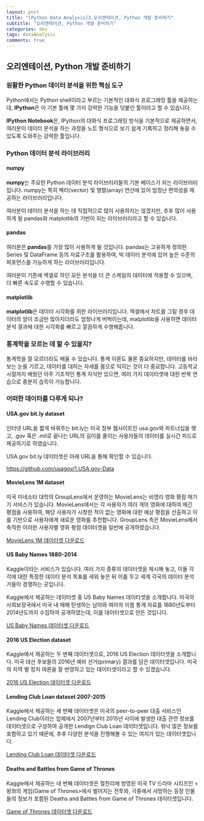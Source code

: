 ```yaml
---
layout: post
title: "[Python Data Analysis]3.오리엔테이션, Python 개발 준비하기"
subtitle: "오리엔테이션, Python 개발 준비하기"
categories: dev
tags: dataAnalysis
comments: true
---
```


## 오리엔테이션, Python 개발 준비하기

### 원활한 Python 데이터 분석을 위한 핵심 도구

Python에서는 Python shell이라고 부르는 기본적인 대화식 프로그래밍 툴을 제공하는데, **IPython**은 이 기본 툴에 몇 가지 강력한 기능을 덧붙인 툴이라고 할 수 있습니다.


**IPython Notebook**은, IPython의 대화식 프로그래밍 방식을 기본적으로 제공하면서, 여러분이 데이터 분석을 하는 과정을 노트 형식으로 보기 쉽게 기록하고 정리해 놓을 수 있도록 도와주는 강력한 툴입니다.


### Python 데이터 분석 라이브러리

#### numpy

**numpy**는 주요한 Python 데이터 분석 라이브러리들의 기본 베이스가 되는 라이브러리입니다. numpy는 특히 벡터(vector) 및 행렬(array) 연산에 있어 엄청난 편의성을 제공하는 라이브러리입니다.


여러분이 데이터 분석을 하는 데 직접적으로 많이 사용하지는 않겠지만, 추후 많이 사용하게 될 pandas와 matplotlib의 기반이 되는 라이브러리라고 할 수 있습니다.


#### pandas

여러분은 **pandas**를 가장 많이 사용하게 될 것입니다. pandas는 고유하게 정의한 Series 및 DataFrame 등의 자료구조를 활용하여, 빅 데이터 분석에 있어 높은 수준의 퍼포먼스를 가능하게 하는 라이브러리입니다.


여러분이 기존에 엑셀로 하던 모든 분석을 더 큰 스케일의 데이터에 적용할 수 있으며, 더 빠른 속도로 수행할 수 있습니다.


#### matplotlib

**matplotlib**은 데이터 시각화를 위한 라이브러리입니다. 엑셀에서 차트를 그릴 경우 데이터의 양이 조금만 많아지더라도 엄청나게 버벅이는데, matplotlib을 사용하면 데이터 분석 결과에 대한 시각화를 빠르고 깔끔하게 수행해줍니다.


### 통계학을 모르는 데 할 수 있을지?

통계학을 잘 모르더라도 배울 수 있습니다. 통계 이론도 물론 중요하지만, 데이터를 바라보는 눈을 기르고, 데이터를 대하는 자세를 몸으로 익히는 것이 더 중요합니다. 고등학교 시절까지 배웠던 아주 기초적인 통계 지식만 있으면, 여러 가지 데이터셋에 대한 반복 연습으로 충분히 습득이 가능합니다.


### 어떠한 데이터를 다루게 되나?

#### USA.gov bit.ly dataset

인터넷 URL을 짧게 바꿔주는 bit.ly는 미국 정부 웹사이트인 usa.gov와 파트너십을 맺고, .gov 혹은 .mil로 끝나는 URL의 길이를 줄이는 사용자들의 데이터를 실시간 피드로 제공하기로 하였습니다.


USA.gov bit.ly 데이터셋은 아래 URL을 통해 확인할 수 있습니다.


https://github.com/usagov/1.USA.gov-Data


#### MovieLens 1M dataset

미국 미네소타 대학의 GroupLens에서 운영하는 MovieLens는 비영리 영화 평점 매기기 서비스가 있습니다. MovieLens에서는 각 사용자가 여러 개의 영화에 대하여 매긴 평점을 사용하여, 해당 사용자가 시청한 적이 없는 영화에 대한 예상 평점을 산출하고 이를 기반으로 사용자에게 새로운 영화를 추천합니다. GroupLens 측은 MovieLens에서 축적한 이러한 사용자별 영화 평점 데이터셋을 일반에 공개하였습니다.


[MovieLens 1M 데이터셋 다운로드](https://drive.google.com/open?id=0B9fcvsgEhJNsRm9kbVdQT3M3ZTg)


#### US Baby Names 1880-2014

Kaggle이라는 서비스가 있습니다. 여러 가지 종류의 데이터셋을 제시해 놓고, 이들 각각에 대한 특정한 데이터 분석 목표를 세워 놓은 뒤 이를 두고 세계 각국의 데이터 분석가들이 경쟁하는 곳입니다.


Kaggle에서 제공하는 데이터셋 중 US Baby Names 데이터셋을 소개합니다. 미국의 사회보장국에서 미국 내 매해 탄생하는 남아와 여아의 이름 통계 자료를 1880년도부터 2014년도까지 수집하여 공개하였는데, 이를 데이터셋으로 만든 것입니다.


[US Baby Names 데이터셋 다운로드](https://drive.google.com/open?id=0B9fcvsgEhJNsN0FUaGZudFYyTVU)


#### 2016 US Election dataset

Kaggle에서 제공하는 두 번째 데이터셋으로, 2016 US Election 데이터셋을 소개합니다. 미국 대선 후보들의 2016년 예비 선거(primary) 결과를 담은 데이터셋입니다. 미국의 지역 별 정치 여론을 잘 반영하고 있는 데이터셋이라고 할 수 있겠습니다.


[2016 US Election 데이터셋 다운로드](https://drive.google.com/open?id=0B9fcvsgEhJNscjN0WGpRckh4SGM)


#### Lending Club Loan dataset 2007-2015

Kaggle에서 제공하는 세 번째 데이터셋은 미국의 peer-to-peer 대출 서비스인 Lending Club이라는 업체에서 2007년부터 2015년 사이에 발생한 대출 관련 정보를 데이터셋으로 구성하여 공개한 Lendign Club Loan 데이터셋입니다. 워낙 많은 정보를 포함하고 있기 때문에, 추후 다양한 분석을 진행해볼 수 있는 여지가 있는 데이터셋입니다.


[Lending Club Loan 데이터셋 다운로드](https://drive.google.com/open?id=0B9fcvsgEhJNsVlZISXdPSGc4Zlk)


#### Deaths and Battles from Game of Thrones

Kaggle에서 제공하는 네 번째 데이터셋은 절찬리에 방영된 미국 TV 드라마 시리즈인 <왕좌의 게임(Game of Thrones>에서 벌어지는 전투와, 극중에서 사망하는 등장 인물들의 정보가 포함된 Deaths and Battles from Game of Thrones 데이터셋입니다.

[Game of Thrones 데이터셋 다운로드](https://drive.google.com/open?id=0B9fcvsgEhJNsbTlRLTVNZGdRQTQ)